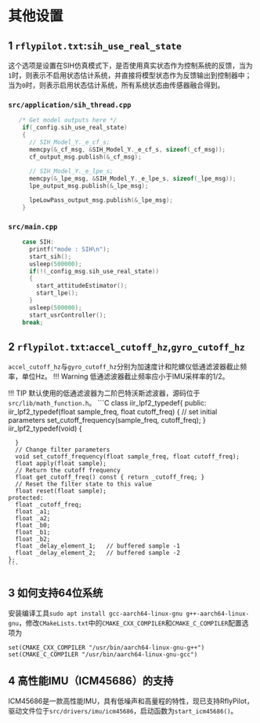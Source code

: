 # 其他设置

## 1 ``rflypilot.txt``:``sih_use_real_state``
这个选项是设置在SIH仿真模式下，是否使用真实状态作为控制系统的反馈，当为``1``时，则表示不启用状态估计系统，并直接将模型状态作为反馈输出到控制器中；当为``0``时，则表示启用状态估计系统，所有系统状态由传感器融合得到。

### ``src/application/sih_thread.cpp``
```C
   /* Get model outputs here */
    if(_config.sih_use_real_state)
    {
      // SIH_Model_Y._e_cf_s;
      memcpy(&_cf_msg, &SIH_Model_Y._e_cf_s, sizeof(_cf_msg));
      cf_output_msg.publish(&_cf_msg);
      
      // SIH_Model_Y._e_lpe_s;
      memcpy(&_lpe_msg, &SIH_Model_Y._e_lpe_s, sizeof(_lpe_msg));
      lpe_output_msg.publish(&_lpe_msg);

      lpeLowPass_output_msg.publish(&_lpe_msg);
    }    
```
### ``src/main.cpp``
```C
    case SIH:
      printf("mode : SIH\n");
      start_sih();
      usleep(500000);
      if(!(_config_msg.sih_use_real_state))
      {
        start_attitudeEstimator();
        start_lpe();
      }
      usleep(500000);      
      start_usrController();
    break;
```

## 2 ``rflypilot.txt``:``accel_cutoff_hz``,``gyro_cutoff_hz``

``accel_cutoff_hz``与``gyro_cutoff_hz``分别为加速度计和陀螺仪低通滤波器截止频率，单位Hz。
!!! Warning
    低通滤波器截止频率应小于IMU采样率的1/2。

!!! TIP
    默认使用的低通滤波器为二阶巴特沃斯滤波器，源码位于``src/lib/math_function.h``。
    ```C
    class iir_lpf2_typedef{
    public:
      iir_lpf2_typedef(float sample_freq, float cutoff_freq)
      {
        // set initial parameters
        set_cutoff_frequency(sample_freq, cutoff_freq);
      }
      iir_lpf2_typedef(void)
      {

      }
      // Change filter parameters
      void set_cutoff_frequency(float sample_freq, float cutoff_freq);
      float apply(float sample);
      // Return the cutoff frequency
      float get_cutoff_freq() const { return _cutoff_freq; }
      // Reset the filter state to this value
      float reset(float sample);
    protected:
      float _cutoff_freq;
      float _a1;
      float _a2;
      float _b0;
      float _b1;
      float _b2;
      float _delay_element_1;	// buffered sample -1
      float _delay_element_2;	// buffered sample -2
    };
    ```

## 3 如何支持64位系统
安装编译工具``sudo apt install gcc-aarch64-linux-gnu g++-aarch64-linux-gnu``，修改``CMakeLists.txt``中的``CMAKE_CXX_COMPILER``和``CMAKE_C_COMPILER``配置选项为
```
set(CMAKE_CXX_COMPILER "/usr/bin/aarch64-linux-gnu-g++")
set(CMAKE_C_COMPILER "/usr/bin/aarch64-linux-gnu-gcc")
```

## 4 高性能IMU（ICM45686）的支持

ICM45686是一款高性能IMU，具有低噪声和高量程的特性，现已支持RflyPilot，驱动文件位于``src/drivers/imu/icm45686``，启动函数为``start_icm45686()``。